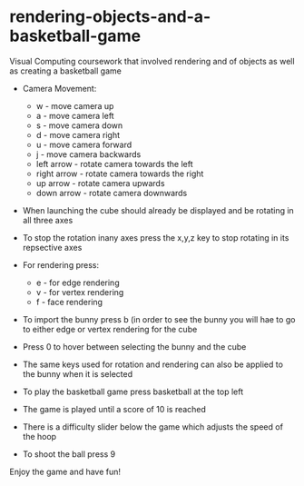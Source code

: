# rendering-objects-and-a-basketball-game
Visual Computing coursework that involved rendering and of objects as well as creating a basketball game

- Camera Movement:
	- w - move camera up
	- a - move camera left
	- s - move camera down
	- d - move camera right
	- u - move camera forward
	- j - move camera backwards 
	- left arrow - rotate camera towards the left 
	- right arrow - rotate camera towards the right
	- up arrow - rotate camera upwards
	- down arrow - rotate camera downwards

- When launching the cube should already be displayed and be rotating in all three axes
- To stop the rotation inany axes press the x,y,z key to stop rotating in its repsective axes
- For rendering press:
	- e - for edge rendering 
	- v - for vertex rendering
	- f - face rendering 

- To import the bunny press b (in order to see the bunny you will hae to go to either edge or vertex rendering for the cube
- Press 0 to hover between selecting the bunny and the cube
- The same keys used for rotation and rendering can also be applied to the bunny when it is selected

- To play the basketball game press basketball at the top left 
- The game is played until a score of 10 is reached 
- There is a difficulty slider below the game which adjusts the speed of the hoop
- To shoot the ball press 9

Enjoy the game and have fun!
